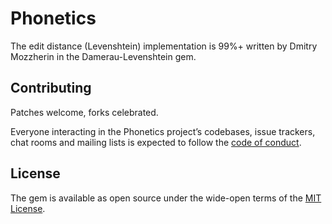 # Phonetics

The edit distance (Levenshtein) implementation is 99%+ written by Dmitry Mozzherin in the Damerau-Levenshtein gem.


## Contributing

Patches welcome, forks celebrated.

Everyone interacting in the Phonetics project’s codebases, issue trackers, chat rooms and mailing lists is expected to follow the [code of conduct](https://github.com/JackDanger/phonetics/blob/master/CODE_OF_CONDUCT.md).

## License

The gem is available as open source under the wide-open terms of the [MIT License](https://opensource.org/licenses/MIT).
